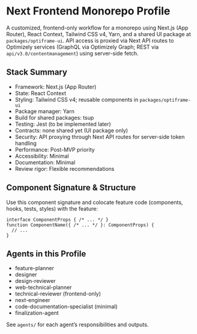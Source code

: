 # Next Frontend Monorepo Profile

A customized, frontend-only workflow for a monorepo using Next.js (App Router), React Context, Tailwind CSS v4, Yarn, and a shared UI package at `packages/optiframe-ui`. API access is proxied via Next API routes to Optimizely services (GraphQL via Optimizely Graph; REST via `api/v3.0/contentmanagement`) using server-side fetch.

## Stack Summary
- Framework: Next.js (App Router)
- State: React Context
- Styling: Tailwind CSS v4; reusable components in `packages/optiframe-ui`
- Package manager: Yarn
- Build for shared packages: tsup
- Testing: Jest (to be implemented later)
- Contracts: none shared yet (UI package only)
- Security: API proxying through Next API routes for server-side token handling
- Performance: Post-MVP priority
- Accessibility: Minimal
- Documentation: Minimal
- Review rigor: Flexible recommendations

## Component Signature & Structure
Use this component signature and colocate feature code (components, hooks, tests, styles) with the feature:
```tsx
interface ComponentProps { /* ... */ }
function ComponentName({ /* ... */ }: ComponentProps) {
  // ...
}
```

## Agents in this Profile
- feature-planner
- designer
- design-reviewer
- web-technical-planner
- technical-reviewer (frontend-only)
- next-engineer
- code-documentation-specialist (minimal)
- finalization-agent

See `agents/` for each agent’s responsibilities and outputs.
